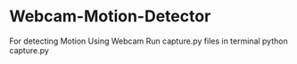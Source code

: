 # Webcam-Motion-Detector
For detecting Motion Using Webcam
Run capture.py files in terminal
python capture.py
